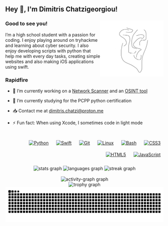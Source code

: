 ## Hey 👋, I'm Dimitris Chatzigeorgiou!  
### Good to see you!  <img src="https://github.com/mitzCanCode/mitzCanCode/blob/main/assets/IMG_4686.jpeg" align="right" style="width: 40%" />

I’m a high school student with a passion for coding. I enjoy playing around on tryhackme and learning about cyber security. I also enjoy developing scripts with python that help me with every day tasks, creating simple websites and also making iOS applications using swift.  
  


### Rapidfire  
- 🔭 I’m currently working on a [Network Scanner](https://github.com/mitzCanCode/netscan) and an [OSINT tool](https://github.com/mitzCanCode/OhShint)  
  

- 🌱 I’m currently studying for the PCPP python certification  
  

-  📥 Contact me at dimitris.chatzi@proton.me  
  

- ⚡ Fun fact: When using Xcode, I sometimes code in light mode   




<br/>
<div align = "center">
<div align="right">  
<a href="https://www.python.org/" target="_blank"><img style="margin: 10px" src="https://profilinator.rishav.dev/skills-assets/python-original.svg" alt="Python" height="30" /></a>  
<a href="https://developer.apple.com/swift/" target="_blank"><img style="margin: 10px" src="https://profilinator.rishav.dev/skills-assets/swift-original-wordmark.svg" alt="Swift" height="30" /></a>  
<a href="https://github.com/" target="_blank"><img style="margin: 10px" src="https://profilinator.rishav.dev/skills-assets/git-scm-icon.svg" alt="Git" height="30" /></a>  
<a href="https://www.linux.org/" target="_blank"><img style="margin: 10px" src="https://profilinator.rishav.dev/skills-assets/linux-original.svg" alt="Linux" height="30" /></a>  
<a href="https://www.gnu.org/software/bash/" target="_blank"><img style="margin: 10px" src="https://profilinator.rishav.dev/skills-assets/gnu_bash-icon.svg" alt="Bash" height="30" /></a>  
<a href="https://www.w3schools.com/css/" target="_blank"><img style="margin: 10px" src="https://profilinator.rishav.dev/skills-assets/css3-original-wordmark.svg" alt="CSS3" height="30" /></a>  
<a href="https://en.wikipedia.org/wiki/HTML5" target="_blank"><img style="margin: 10px" src="https://profilinator.rishav.dev/skills-assets/html5-original-wordmark.svg" alt="HTML5" height="30" /></a>  
<a href="https://www.javascript.com/" target="_blank"><img style="margin: 10px" src="https://profilinator.rishav.dev/skills-assets/javascript-original.svg" alt="JavaScript" height="30" /></a>  
</div>  

</div>


<br/>  
<div align="center">  
    <img src="https://github-readme-stats.vercel.app/api?username=mitzCanCode&hide_title=false&hide_rank=false&show_icons=true&include_all_commits=true&count_private=true&disable_animations=false&theme=dracula&locale=en&hide_border=false" height="139" alt="stats graph"  />
  <img src="https://github-readme-stats.vercel.app/api/top-langs?username=mitzCanCode&locale=en&hide_title=false&layout=compact&card_width=320&langs_count=5&theme=dracula&hide_border=false" height="139" alt="languages graph"  />
    <img src="https://streak-stats.demolab.com?user=mitzCanCode&locale=en&mode=daily&theme=dracula&hide_border=false&border_radius=5&order=3" height="139" alt="streak graph"  />

</div> 

<br/>  

<div align="center">  
  <img src="https://github-readme-activity-graph.vercel.app/graph?username=mitzCanCode&radius=16&theme=react&area=true&order=5"  alt="activity-graph graph"  />

</div>  
<div align="center">  
  <img src="https://github-profile-trophy.vercel.app?username=mitzCanCode&theme=dracula&column=-1&row=1&margin-w=8&margin-h=8&no-bg=false&no-frame=false&order=4" height="150" alt="trophy graph"  />
</div> 

<div align="center">  
<img src="https://raw.githubusercontent.com/mitzCanCode/mitzCanCode/output/snake.svg" alt="Snake animation" />
</div>  

